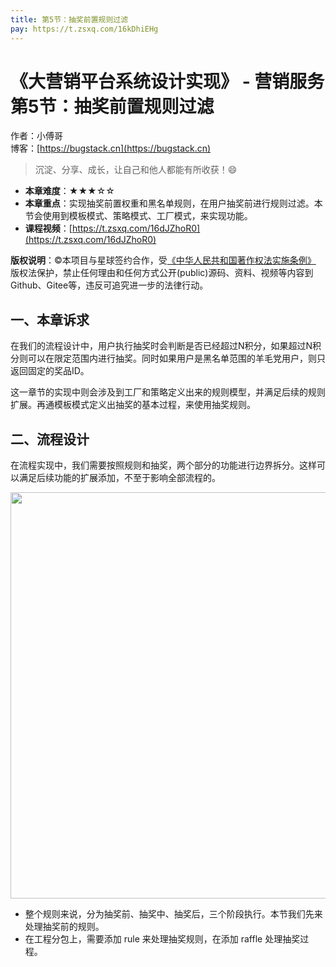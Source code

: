 ```yaml
---
title: 第5节：抽奖前置规则过滤
pay: https://t.zsxq.com/16kDhiEHg
---
```


# 《大营销平台系统设计实现》 - 营销服务 第5节：抽奖前置规则过滤

作者：小傅哥
<br/>博客：[https://bugstack.cn](https://bugstack.cn)

>沉淀、分享、成长，让自己和他人都能有所收获！😄

- **本章难度**：★★★☆☆
- **本章重点**：实现抽奖前置权重和黑名单规则，在用户抽奖前进行规则过滤。本节会使用到模板模式、策略模式、工厂模式，来实现功能。
- **课程视频**：[https://t.zsxq.com/16dJZhoR0](https://t.zsxq.com/16dJZhoR0)

**版权说明**：©本项目与星球签约合作，受[《中华人民共和国著作权法实施条例》](http://www.gov.cn/zhengce/2020-12/26/content_5573623.htm) 版权法保护，禁止任何理由和任何方式公开(public)源码、资料、视频等内容到Github、Gitee等，违反可追究进一步的法律行动。

## 一、本章诉求

在我们的流程设计中，用户执行抽奖时会判断是否已经超过N积分，如果超过N积分则可以在限定范围内进行抽奖。同时如果用户是黑名单范围的羊毛党用户，则只返回固定的奖品ID。

这一章节的实现中则会涉及到工厂和策略定义出来的规则模型，并满足后续的规则扩展。再通模板模式定义出抽奖的基本过程，来使用抽奖规则。

## 二、流程设计

在流程实现中，我们需要按照规则和抽奖，两个部分的功能进行边界拆分。这样可以满足后续功能的扩展添加，不至于影响全部流程的。

<div align="center">
    <img src="https://bugstack.cn/images/article/project/big-market/big-market-07-01.png?raw=true" width="650px">
</div>

- 整个规则来说，分为抽奖前、抽奖中、抽奖后，三个阶段执行。本节我们先来处理抽奖前的规则。
- 在工程分包上，需要添加 rule 来处理抽奖规则，在添加 raffle 处理抽奖过程。